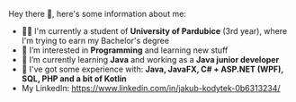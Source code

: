 Hey there 👋, here's some information about me:
- 👨‍🎓 I'm currently a student of **University of Pardubice** (3rd year), where I'm trying to earn my Bachelor's degree
- 👀 I’m interested in **Programming** and learning new stuff
- 🌱 I’m currently learning **Java** and working as a **Java junior developer**
- 🦾 I've got some experience with: **Java, JavaFX, C# + ASP.NET (WPF), SQL, PHP and a bit of Kotlin**
- My LinkedIn: https://www.linkedin.com/in/jakub-kodytek-0b6313234/
